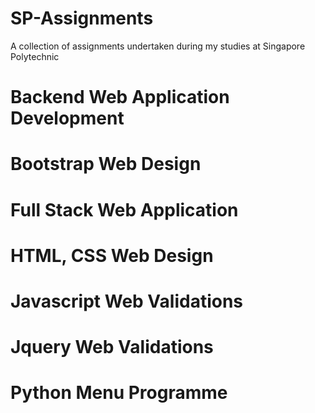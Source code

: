 # SP-Assignments
A collection of assignments undertaken during my studies at Singapore Polytechnic

# Backend Web Application Development

# Bootstrap Web Design

# Full Stack Web Application

# HTML, CSS Web Design

# Javascript Web Validations

# Jquery Web Validations

# Python Menu Programme
